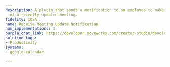 ```yaml
---
description: A plugin that sends a notification to an employee to make them aware
  of a recently updated meeting.
fidelity: IDEA
name: Receive Meeting Update Notification
num_implementations: 1
purple_chat_link: https://developer.moveworks.com/creator-studio/developer-tools/purple-chat?purple_chat_v1=%7B%22messages%22%3A%5B%7B%22from%22%3A%22BOT%22%2C%22text%22%3A%22A+meeting+you+are+part+of+has+been+updated.+Here+are+the+changes%3A%22%2C%22cards%22%3A%5B%7B%22title%22%3A%22Updated+Meeting+Details%22%2C%22text%22%3A%22%3Cb%3ETitle%3A%3C%2Fb%3E+Project+Kickoff%3Cbr%3E%3Cb%3EDate+Change%3A%3C%2Fb%3E+November+15%2C+2023+%E2%9E%94+November+16%2C+2023%3Cbr%3E%3Cb%3ETime+Change%3A%3C%2Fb%3E+10%3A00+AM+-+11%3A00+AM+%E2%9E%94+2%3A00+PM+-+3%3A00+PM%3Cbr%3E%3Cb%3EOrganizer%3A%3C%2Fb%3E+Jane+Doe%3Cbr%3E%3Cb%3ELocation%3A%3C%2Fb%3E+Zoom%22%2C%22buttons%22%3A%5B%7B%22style%22%3A%22PRIMARY%22%2C%22text%22%3A%22View+in+Google+Calendar%22%7D%2C%7B%22text%22%3A%22Dismiss%22%7D%5D%7D%5D%7D%5D%2C%22settings%22%3A%7B%22colorStyle%22%3A%22LIGHT%22%2C%22startTime%22%3A%2211%3A43%2BAM%22%2C%22defaultPerson%22%3A%22GWEN%22%2C%22editable%22%3Atrue%2C%22botName%22%3A%22%22%2C%22botImageUrl%22%3A%22%22%7D%7D
solution_tags:
- Productivity
systems:
- google-calendar

---
```

